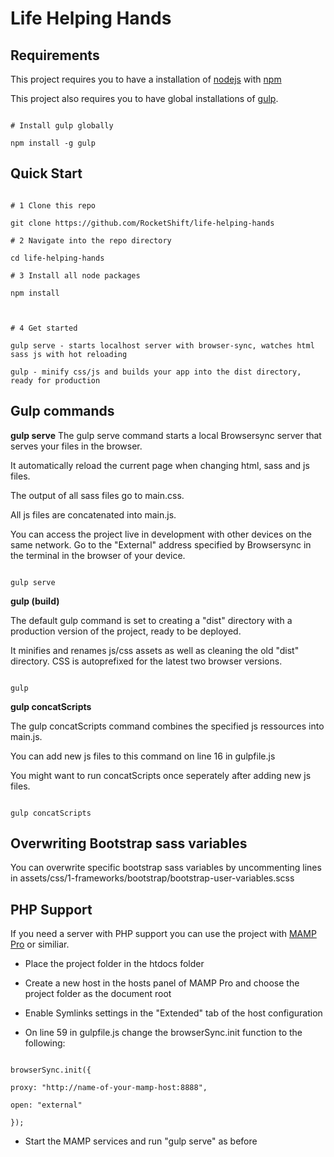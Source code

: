 # Life Helping Hands

## Requirements

This project requires you to have a installation of [nodejs](https://nodejs.org/en/) with [npm](https://www.npmjs.com/get-npm)

This project also requires you to have global installations of [gulp](http://gulpjs.com/).

```

# Install gulp globally

npm install -g gulp

```

  

## Quick Start

```

# 1 Clone this repo

git clone https://github.com/RocketShift/life-helping-hands

# 2 Navigate into the repo directory

cd life-helping-hands 

# 3 Install all node packages

npm install

  

# 4 Get started

gulp serve - starts localhost server with browser-sync, watches html sass js with hot reloading

gulp - minify css/js and builds your app into the dist directory, ready for production

```

  

## Gulp commands

**gulp serve** 
The gulp serve command starts a local Browsersync server that serves your files in the browser.

It automatically reload the current page when changing html, sass and js files.

The output of all sass files go to main.css.

All js files are concatenated into main.js.

You can access the project live in development with other devices on the same network. Go to the "External" address specified by Browsersync in the terminal in the browser of your device.

```

gulp serve

```

  

**gulp (build)**

  

The default gulp command is set to creating a "dist" directory with a production version of the project, ready to be deployed.

It minifies and renames js/css assets as well as cleaning the old "dist" directory. CSS is autoprefixed for the latest two browser versions.

```

gulp

```

  

**gulp concatScripts**

  

The gulp concatScripts command combines the specified js ressources into main.js.

You can add new js files to this command on line 16 in gulpfile.js

You might want to run concatScripts once seperately after adding new js files.

```

gulp concatScripts

```

  

## Overwriting Bootstrap sass variables

You can overwrite specific bootstrap sass variables by uncommenting lines in assets/css/1-frameworks/bootstrap/bootstrap-user-variables.scss

  

## PHP Support

If you need a server with PHP support you can use the project with [MAMP Pro](https://www.mamp.info/en/mamp-pro/) or similiar.

* Place the project folder in the htdocs folder

* Create a new host in the hosts panel of MAMP Pro and choose the project folder as the document root

* Enable Symlinks settings in the "Extended" tab of the host configuration

* On line 59 in gulpfile.js change the browserSync.init function to the following:

```

browserSync.init({

proxy: "http://name-of-your-mamp-host:8888",

open: "external"

});

```

* Start the MAMP services and run "gulp serve" as before

  

 